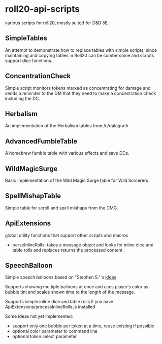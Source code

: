 # roll20-api-scripts
various scripts for roll20, mostly suited for D&D 5E.

## SimpleTables
An attempt to demonstrate how to replace tables with simple scripts, since maintaining and copying tables in Roll20 can be cumbersome and scripts support dice functions.

## ConcentrationCheck
Simple script monitors tokens marked as concentrating for damage and sends a reminder to the DM that they need to make a concentration check including the DC.

## Herbalism
An implementation of the Herbalism tables from /u/dalagrath

## AdvancedFumbleTable
A homebrew fumble table with various effects and save DCs.

## WildMagicSurge
Basic implementation of the Wild Magic Surge table for Wild Sorcerers.

## SpellMishapTable
Simple table for scroll and spell mishaps from the DMG.

## ApiExtensions
global utility functions that support other scripts and macros

- parseInlineRolls: takes a message object and looks for inline dice and table rolls and replaces returns the processed content.

## SpeechBalloon
Simple speech balloons based on "Stephen S."'s [ideas](https://app.roll20.net/forum/post/1397909/script-dungeon-buddies-inspired-speech-balloons)

Supports showing multiple balloons at once and uses player's color as bubble tint and scales shown time to the length of the message.

Supports simple inline dice and table rolls if you have ApiExtensions/processInlineRolls.js installed

Some ideas not yet implemented:
- support only one bubble per token at a time, reuse existing if possible
- optional color parameter to command line
- optional token select parameter
